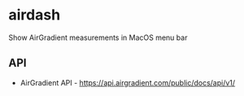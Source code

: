 # airdash
Show AirGradient measurements in MacOS menu bar

## API
- AirGradient API - https://api.airgradient.com/public/docs/api/v1/
